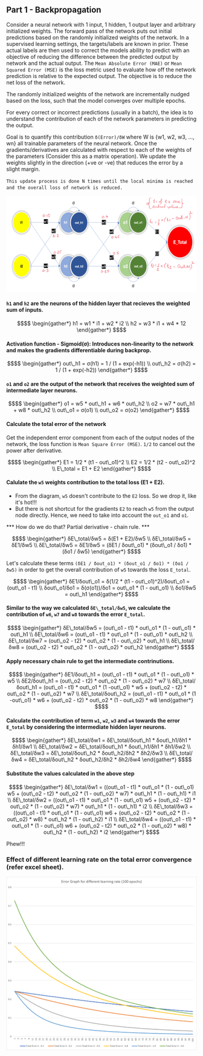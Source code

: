 ## Part 1 - Backpropagation

Consider a neural network with 1 input, 1 hidden, 1 output layer and arbitrary initialized weights.
The forward pass of the network puts out initial predictions based on the randomly initialized weights of the network.
In a supervised learning settings, the targets/labels are known in prior. These actual labels are then used to correct the models ability to predict with an objective of reducing the difference between the predicted output by network and the actual output. The `Mean Absolute Error (MAE)` or `Mean Squared Error (MSE)` is the loss metric used to evaluate how off the network prediction is relative to the expected output. 
The objective is to reduce the net loss of the network. 

The randomly initialized weights of the network are incrementally nudged based on the loss, such that the model converges over multiple epochs.

For every correct or incorrect predictions (usually in a batch), the idea is to understand the contribution of each of the network parameters in predicting the output. 

Goal is to quantify this contribution
`δ(Error)/δW` where W is {w1, w2, w3, ..., wn} all trainable parameters of the neural network.
Once the gradients/derivatives are calculated with respect to each of the weights of the parameters (Consider this as a matrix operation). We update the weights slightly in the direction (+ve or -ve) that reduces the error by a slight margin.

`This update process is done N times until the local minima is reached and the overall loss of network is reduced.`


![image info](/images/nn.png)


#### `h1` and `h2` are the neurons of the hidden layer that recieves the weighted sum of inputs.
```math
$$
\begin{gather*}
h1 = w1 * i1 + w2 * i2 \\
h2 = w3 * i1 + w4 * 12
\end{gather*}
$$
```


#### Activation function - Sigmoid(σ): Introduces non-linearity to the network and makes the gradients differentiable during backprop.
```math
$$
\begin{gather*}
out\_h1 = σ(h1) = 1 / (1 + exp(-h1)) \\
out\_h2 = σ(h2) = 1 / (1 + exp(-h2))
\end{gather*}
$$
```


#### `o1` and `o2` are the output of the network that receives the weighted sum of intermediate layer neurons.
```math
$$
\begin{gather*}
o1 = w5 * out\_h1 + w6 * out\_h2 \\
o2 = w7 * out\_h1 + w8 * out\_h2 \\
out\_o1 = σ(o1) \\
out\_o2 = σ(o2)
\end{gather*}
$$
```


#### Calculate the total error of the network
Get the independent error component from each of the output nodes of the network, the loss function is `Mean Square Error (MSE)`. `1/2` to cancel out the power after derivative.
```math
$$
\begin{gather*}
E1 = 1/2 * (t1 - out\_o1)^2 \\
E2 = 1/2 * (t2 - out\_o2)^2 \\
E\_total = E1 + E2
\end{gather*}
$$
```


#### Calulate the `w5` weights contribution to the total loss (E1 + E2).

-   From the diagram, `w5` doesn't contribute to the `E2` loss. So we drop it, like it's hot!!!
-   But there is not shortcut for the gradients `E2` to reach `w5` from the output node directly. Hence, we need to take into account the `out_o1` and `o1`.

*** How do we do that? Partial derivative - chain rule. ***

```math
$$
\begin{gather*}
δE\_total/δw5 = δ(E1 + E2)/δw5 \\
δE\_total/δw5 = δE1/δw5 \\
δE\_total/δw5 = δE1/δw5 = (δE1 / δout\_o1) * (δout\_o1 / δo1) * (δo1 / δw5)
\end{gather*}
$$
```


Let's calculate these terms `(δE1 / δout_o1) * (δout_o1 / δo1) * (δo1 / δw5)` in order to get the overall contribution of `w5` towards the loss `E_total`.

```math
$$
\begin{gather*}
δE1/δout\_o1 = δ(1/2 * (t1 - out\_o1)^2)/δout\_o1 = (out\_o1 - t1) \\
δout\_o1/δo1 = δ(σ(o1))/δo1 = out\_o1 * (1 - out\_o1) \\
δo1/δw5 = out\_h1
\end{gather*}
$$
```


#### Similar to the way we calculated `δE\_total/δw5`, we calculate the contribution of `w6`, `w7` and `w8` towards the error `E_total`.
```math
$$
\begin{gather*}
δE\_total/δw5 = (out\_o1 - t1) * out\_o1 * (1 - out\_o1) * out\_h1 \\
δE\_total/δw6 = (out\_o1 - t1) * out\_o1 * (1 - out\_o1) * out\_h2 \\
δE\_total/δw7 = (out\_o2 - t2) * out\_o2 * (1 - out\_o2) * out\_h1 \\
δE\_total/δw8 = (out\_o2 - t2) * out\_o2 * (1 - out\_o2) * out\_h2
\end{gather*}
$$
```


#### Apply necessary chain rule to get the intermediate contrinutions.
```math
$$
\begin{gather*}
δE1/δout\_h1 = (out\_o1 - t1) * out\_o1 * (1 - out\_o1) * w5 \\
δE2/δout\_h1 = (out\_o2 - t2) * out\_o2 * (1 - out\_o2) * w7 \\
δE\_total/δout\_h1 = (out\_o1 - t1) * out\_o1 * (1 -out\_o1) * w5 + (out\_o2 - t2) * out\_o2 * (1 - out\_o2) * w7 \\
δE\_total/δout\_h2 = (out\_o1 - t1) * out\_o1 * (1 -out\_o1) * w6 + (out\_o2 - t2) * out\_o2 * (1 - out\_o2) * w8
\end{gather*}
$$
```


#### Calculate the contribution of term `w1`, `w2`, `w3` and `w4` towards the error `E_total` by considering the intermediate hidden layer neurons.
```math
$$
\begin{gather*}
δE\_total/δw1 = δE\_total/δout\_h1 * δout\_h1/δh1 * δh1/δw1 \\
δE\_total/δw2 = δE\_total/δout\_h1 * δout\_h1/δh1 * δh1/δw2 \\
δE\_total/δw3 = δE\_total/δout\_h2 * δout\_h2/δh2 * δh2/δw3 \\
δE\_total/δw4 = δE\_total/δout\_h2 * δout\_h2/δh2 * δh2/δw4
\end{gather*}
$$
```


#### Substitute the values calculated in the above step
```math
$$
\begin{gather*}
δE\_total/δw1 = ((out\_o1 - t1) * out\_o1 * (1 - out\_o1) w5 + (out\_o2 - t2) * out\_o2 * (1 - out\_o2) * w7) * out\_h1 * (1 - out\_h1) * i1 \\
δE\_total/δw2 = ((out\_o1 - t1) * out\_o1 * (1 - out\_o1) w5 + (out\_o2 - t2) * out\_o2 * (1 - out\_o2) * w7) * out\_h1 * (1 - out\_h1) * i2 \\
δE\_total/δw3 = ((out\_o1 - t1) * out\_o1 * (1 - out\_o1) w6 + (out\_o2 - t2) * out\_o2 * (1 - out\_o2) * w8) * out\_h2 * (1 - out\_h2) * i1 \\
δE\_total/δw4 = ((out\_o1 - t1) * out\_o1 * (1 - out\_o1) w6 + (out\_o2 - t2) * out\_o2 * (1 - out\_o2) * w8) * out\_h2 * (1 - out\_h2) * i2
\end{gather*}
$$
```

Phew!!!



### Effect of different learning rate on the total error convergence (refer excel sheet).

<p>
    <img src="/images/learning_rate.png" alt="drawing" width="1024"/>
</p>
